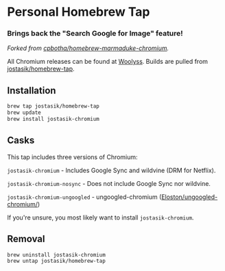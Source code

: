 # Personal Homebrew Tap

### Brings back the "Search Google for Image" feature!
*Forked from [cpbotha/homebrew-marmaduke-chromium](https://github.com/cpbotha/homebrew-marmaduke-chromium).*

All Chromium releases can be found at [Woolyss](https://chromium.woolyss.com).
Builds are pulled from [jostasik/homebrew-tap](https://github.com/jostasik/homebrew-jostasik-chromium).

## Installation

```bash
brew tap jostasik/homebrew-tap
brew update
brew install jostasik-chromium
```

## Casks

This tap includes three versions of Chromium:

`jostasik-chromium` - Includes Google Sync and wildvine (DRM for Netflix).

`jostasik-chromium-nosync` - Does not include Google Sync nor wildvine.

`jostasik-chromium-ungoogled` - ungoogled-chromium ([Eloston/ungoogled-chromium/](https://github.com/Eloston/ungoogled-chromium/))

If you're unsure, you most likely want to install `jostasik-chromium`.

## Removal

```bash
brew uninstall jostasik-chromium
brew untap jostasik/homebrew-tap
```


